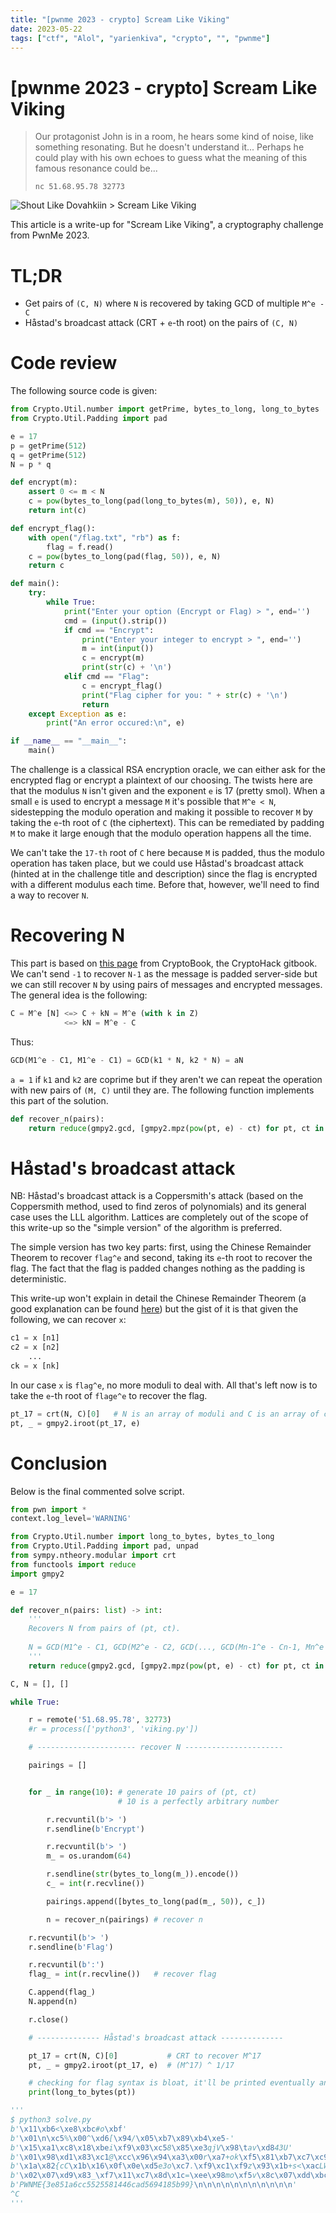 ```yaml
---
title: "[pwnme 2023 - crypto] Scream Like Viking"
date: 2023-05-22
tags: ["ctf", "Alol", "yarienkiva", "crypto", "", "pwnme"]
---
```


# [pwnme 2023 - crypto] Scream Like Viking

> Our protagonist John is in a room, he hears some kind of noise, like something resonating.
> But he doesn't understand it...
> Perhaps he could play with his own echoes to guess what the meaning of this famous resonance could be...
> 
> `nc 51.68.95.78 32773`

![Shout Like Dovahkiin > Scream Like Viking](https://media.tenor.com/O8zaeaYI8NkAAAAd/fus-roh-dah-skyrim.gif)

This article is a write-up for "Scream Like Viking", a cryptography challenge from PwnMe 2023.

# TL;DR

- Get pairs of `(C, N)` where `N` is recovered by taking GCD of multiple `M^e - C`
- Håstad's broadcast attack (CRT + `e`-th root) on the pairs of `(C, N)`

# Code review

The following source code is given:

```py
from Crypto.Util.number import getPrime, bytes_to_long, long_to_bytes
from Crypto.Util.Padding import pad

e = 17
p = getPrime(512)
q = getPrime(512)
N = p * q

def encrypt(m):
    assert 0 <= m < N    
    c = pow(bytes_to_long(pad(long_to_bytes(m), 50)), e, N)
    return int(c)

def encrypt_flag():
    with open("/flag.txt", "rb") as f:
        flag = f.read()
    c = pow(bytes_to_long(pad(flag, 50)), e, N)
    return c

def main():
    try:
        while True:
            print("Enter your option (Encrypt or Flag) > ", end='')
            cmd = (input().strip())
            if cmd == "Encrypt":
                print("Enter your integer to encrypt > ", end='')
                m = int(input())
                c = encrypt(m)
                print(str(c) + '\n')
            elif cmd == "Flag":
                c = encrypt_flag()
                print("Flag cipher for you: " + str(c) + '\n')
                return
    except Exception as e:
        print("An error occured:\n", e)

if __name__ == "__main__":
    main()
```

The challenge is a classical RSA encryption oracle, we can either ask for the encrypted flag or encrypt a plaintext of our choosing. The twists here are that the modulus `N` isn't given and the exponent `e` is 17 (pretty smol). When a small `e` is used to encrypt a message `M` it's possible that `M^e < N`, sidestepping the modulo operation and making it possible to recover `M` by taking the `e`-th root of `C` (the ciphertext). This can be remediated by padding `M` to make it large enough that the modulo operation happens all the time.

We can't take the `17-th` root of `C` here because `M` is padded, thus the modulo operation has taken place, but we could use Håstad's broadcast attack (hinted at in the challenge title and description) since the flag is encrypted with a different modulus each time. Before that, however, we'll need to find a way to recover `N`.

# Recovering N

This part is based on [this page](https://cryptohack.gitbook.io/cryptobook/untitled/recovering-the-modulus) from CryptoBook, the CryptoHack gitbook. We can't send `-1` to recover `N-1` as the message is padded server-side but we can still recover `N` by using pairs of messages and encrypted messages.
The general idea is the following:

```python
C = M^e [N] <=> C + kN = M^e (with k in Z)
            <=> kN = M^e - C
```

Thus:

```python
GCD(M1^e - C1, M1^e - C1) = GCD(k1 * N, k2 * N) = aN
```

`a = 1` if `k1` and `k2` are coprime but if they aren't we can repeat the operation with new pairs of `(M, C)` until they are. The following function implements this part of the solution.

```py
def recover_n(pairs):
    return reduce(gmpy2.gcd, [gmpy2.mpz(pow(pt, e) - ct) for pt, ct in pairs])
```

# Håstad's broadcast attack

NB: Håstad's broadcast attack is a Coppersmith's attack (based on the Coppersmith method, used to find zeros of polynomials) and its general case uses the LLL algorithm. Lattices are completely out of the scope of this write-up so the "simple version" of the algorithm is preferred.

The simple version has two key parts: first, using the Chinese Remainder Theorem to recover `flag^e` and second, taking its `e`-th root to recover the flag. The fact that the flag is padded changes nothing as the padding is deterministic.

This write-up won't explain in detail the Chinese Remainder Theorem (a good explanation can be found [here](https://brilliant.org/wiki/chinese-remainder-theorem/)) but the gist of it is that given the following, we can recover `x`:

```python
c1 = x [n1]
c2 = x [n2]
    ...
ck = x [nk]
```

In our case `x` is `flag^e`, no more moduli to deal with. All that's left now is to take the `e`-th root of `flage^e` to recover the flag.


```py
pt_17 = crt(N, C)[0]   # N is an array of moduli and C is an array of corresponding ciphertexts
pt, _ = gmpy2.iroot(pt_17, e)
```

# Conclusion

Below is the final commented solve script.

```py
from pwn import *
context.log_level='WARNING'

from Crypto.Util.number import long_to_bytes, bytes_to_long
from Crypto.Util.Padding import pad, unpad
from sympy.ntheory.modular import crt
from functools import reduce
import gmpy2

e = 17

def recover_n(pairs: list) -> int:
    '''
    Recovers N from pairs of (pt, ct).
    
    N = GCD(M1^e - C1, GCD(M2^e - C2, GCD(..., GCD(Mn-1^e - Cn-1, Mn^e - Cn))))
    '''
    return reduce(gmpy2.gcd, [gmpy2.mpz(pow(pt, e) - ct) for pt, ct in pairs])

C, N = [], []

while True:

    r = remote('51.68.95.78', 32773)
    #r = process(['python3', 'viking.py'])

    # ---------------------- recover N ----------------------

    pairings = []


    for _ in range(10): # generate 10 pairs of (pt, ct)
                        # 10 is a perfectly arbitrary number

        r.recvuntil(b'> ')
        r.sendline(b'Encrypt')

        r.recvuntil(b'> ')
        m_ = os.urandom(64)

        r.sendline(str(bytes_to_long(m_)).encode())
        c_ = int(r.recvline())

        pairings.append([bytes_to_long(pad(m_, 50)), c_])

        n = recover_n(pairings) # recover n

    r.recvuntil(b'> ')
    r.sendline(b'Flag')

    r.recvuntil(b':')
    flag_ = int(r.recvline())   # recover flag

    C.append(flag_)
    N.append(n)

    r.close()

    # -------------- Håstad's broadcast attack --------------

    pt_17 = crt(N, C)[0]           # CRT to recover M^17
    pt, _ = gmpy2.iroot(pt_17, e)  # (M^17) ^ 1/17

    # checking for flag syntax is bloat, it'll be printed eventually anyway
    print(long_to_bytes(pt))

'''
$ python3 solve.py
b'\x11\xb6<\xe8\xbc#o\xbf'
b'\x01\n\xc5%\x00^\xd6[\x94/\x05\xb7\x89\xb4\xe5-'
b'\x15\xa1\xc8\x18\xbei\xf9\x03\xc58\x85\xe3qjV\x98\tav\xd843U'
b'\x01\x98\xd1\x83\xc1@\xcc\x96\x94\xa3\x00r\xa7+ok\xf5\x81\xb7\xc7\xc9}c\x148\xb5\x9d\x88A\x05m'
b'\x1a\x82{cC\x1b\x16\x0f\x0e\xd5e3o\xc7.\xf9\xc1\xf9z\x93\x1b+s<\xacLW\xbf\xbe\xf8\xa1\xfa\xb6BN\xaan\xaa'
b'\x02\x07\xd9\x83_\xf7\x11\xc7\x8d\x1c=\xee\x98mo\xf5v\x8c\x07\xdd\xbc\xab\xbf\xff\xa7\x8fG\x95\t\xb2\xec\xe2\xd7b9[\x8a%;c\x1a!\x91\xa3\x1e\t'
b'PWNME{3e851a6cc5525581446cad5694185b99}\n\n\n\n\n\n\n\n\n\n\n'
^C
'''
```
